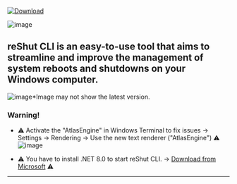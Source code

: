 [![Download](https://custom-icon-badges.demolab.com/badge/-Download-darkgreen?style=for-the-badge&logo=download&logoColor=white "Download reShut")](https://github.com/elNino0916/reShut-CLI/releases/download/1.0.1.1.1/reShut-Installer.exe)

![image](https://github.com/elNino0916/reShut-CLI/assets/84574414/b9addf98-7680-4506-aaa8-3a08708d3d5f)

 
reShut CLI is an easy-to-use tool that aims to streamline and improve the management of system reboots and shutdowns on your Windows computer.
----------------------
![image](https://github.com/elNino0916/reShut-CLI/assets/84574414/cbb45838-8169-430e-a4dd-9568bd2dfa29)*Image may not show the latest version.

### Warning!
- ⚠️ Activate the "AtlasEngine" in Windows Terminal to fix issues -> Settings -> Rendering -> Use the new text renderer ("AtlasEngine") ⚠️
 ![image](https://github.com/elNino0916/reShut-CLI/assets/84574414/8d6863d7-3d64-484d-98b2-9da6f12e7cbe)

  
- ⚠️ You have to install .NET 8.0 to start reShut CLI. -> [Download from Microsoft](https://dotnet.microsoft.com/en-us/download/dotnet/thank-you/runtime-desktop-8.0.0-windows-x64-installer?cid=getdotnetcore) ⚠️

--------------------
